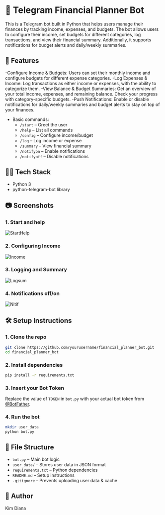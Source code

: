 

# 💸 Telegram Financial Planner Bot

This is a Telegram bot built in Python that helps users manage their finances by tracking income, expenses, and budgets. The bot allows users to configure their income, set budgets for different categories, log transactions, and view their financial summary. Additionally, it supports notifications for budget alerts and daily/weekly summaries.


## 🚀 Features

-Configure Income & Budgets: Users can set their monthly income and configure budgets for different expense categories.
-Log Expenses & Income: Log transactions as either income or expenses, with the ability to categorize them.
-View Balance & Budget Summaries: Get an overview of your total income, expenses, and remaining balance. Check your progress with category-specific budgets.
-Push Notifications: Enable or disable notifications for daily/weekly summaries and budget alerts to stay on top of your finances.
- Basic commands:
  - `/start` – Greet the user
  - `/help` – List all commands
  - `/config` – Configure income/budget
  - `/log` – Log income or expense
  - `/summary` – View financial summary
  - `/notifyon` – Enable notifications
  - `/notifyoff` – Disable notifications

## 🧑‍💻 Tech Stack

- Python 3
- python-telegram-bot library

## 📷 Screenshots

### 1. Start and help
![StartHelp](screenshots/starthelp.jpg)

### 2. Configuring Income
![Income](screenshots/config.jpg)

### 3. Logging and Summary
![Logsum](screenshots/logsum.jpg)

### 4. Notifications off/on
![Nitif](screenshots/notif.jpg)


## 🛠️ Setup Instructions

### 1. Clone the repo

```bash
git clone https://github.com/yourusername/financial_planner_bot.git
cd financial_planner_bot
```

### 2. Install dependencies

```bash
pip install -r requirements.txt
```

### 3. Insert your Bot Token

Replace the value of `TOKEN` in `bot.py` with your actual bot token from [@BotFather](https://t.me/BotFather).

### 4. Run the bot

```bash
mkdir user_data
python bot.py
```

## 📂 File Structure

- `bot.py` – Main bot logic
- `user_data/` – Stores user data in JSON format
- `requirements.txt` – Python dependencies
- `README.md` – Setup instructions
- `.gitignore` – Prevents uploading user data & cache

## 👥 Author
Kim Diana 




